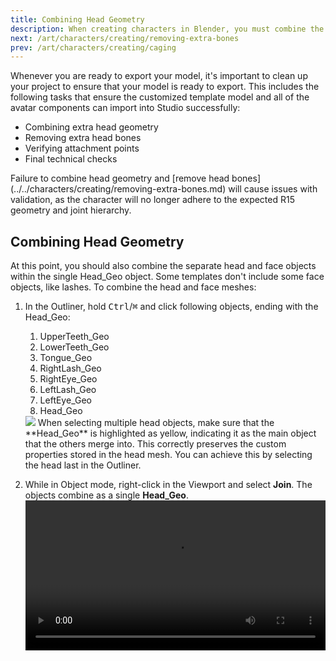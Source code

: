 ```yaml
---
title: Combining Head Geometry
description: When creating characters in Blender, you must combine the head geometry to a single object.
next: /art/characters/creating/removing-extra-bones
prev: /art/characters/creating/caging
---
```


Whenever you are ready to export your model, it's important to clean up your project to ensure that your model is ready to export. This includes the following tasks that ensure the customized template model and all of the avatar components can import into Studio successfully:

- Combining extra head geometry
- Removing extra head bones
- Verifying attachment points
- Final technical checks

<Alert severity = 'error'>
Failure to combine head geometry and [remove head bones](../../characters/creating/removing-extra-bones.md) will cause issues with validation, as the character will no longer adhere to the expected R15 geometry and joint hierarchy.
</Alert>

## Combining Head Geometry

At this point, you should also combine the separate head and face objects within the single Head_Geo object. Some templates don't include some face objects, like lashes. To combine the head and face meshes:

1. In the Outliner, hold <kbd>Ctrl</kbd>/<kbd>⌘</kbd> and click following objects, ending with the Head_Geo:

   1. UpperTeeth_Geo
   2. LowerTeeth_Geo
   3. Tongue_Geo
   4. RightLash_Geo
   5. RightEye_Geo
   6. LeftLash_Geo
   7. LeftEye_Geo
   8. Head_Geo

   <img src="../../../assets/art/avatar/basic-creation/Template-Face-Objects.png" />

   <Alert severity = 'error'>
   When selecting multiple head objects, make sure that the **Head_Geo** is highlighted as yellow, indicating it as the main object that the others merge into. This correctly preserves the custom properties stored in the head mesh. You can achieve this by selecting the head last in the Outliner.
   </Alert>

2. While in Object mode, right-click in the Viewport and select **Join**. The objects combine as a single **Head_Geo**.
   <video controls src="../../../assets/art/avatar/basic-creation/Cleanup_01.mp4" width="100%"></video>
